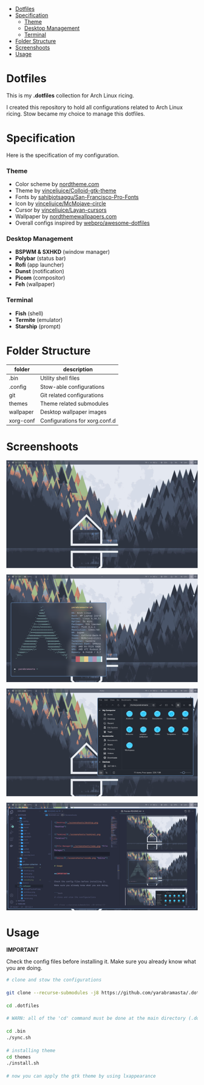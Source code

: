 - [Dotfiles](#dotfiles)
- [Specification](#specification)
    - [Theme](#theme)
    - [Desktop Management](#desktop-management)
    - [Terminal](#terminal)
- [Folder Structure](#folder-structure)
- [Screenshoots](#screenshoots)
- [Usage](#usage)

# Dotfiles

This is my **.dotfiles** collection for Arch Linux ricing.

I created this repository to hold all configurations related to Arch Linux ricing. Stow became my choice to manage this dotfiles.

# Specification

Here is the specification of my configuration.

### Theme

- Color scheme by [nordtheme.com](https://www.nordtheme.com/docs/colors-and-palettes)
- Theme by [vinceliuice/Colloid-gtk-theme](https://github.com/vinceliuice/Colloid-gtk-theme)
- Fonts by [sahibjotsaggu/San-Francisco-Pro-Fonts](https://github.com/sahibjotsaggu/San-Francisco-Pro-Fonts)
- Icon by [vinceliuice/McMojave-circle](https://github.com/vinceliuice/McMojave-circle)
- Cursor by [vinceliuice/Layan-cursors](https://github.com/vinceliuice/Layan-cursors)
- Wallpaper by [nordthemewallpapers.com](https://nordthemewallpapers.com)
- Overall configs inspired by [webpro/awesome-dotfiles](https://github.com/webpro/awesome-dotfiles)

### Desktop Management

- **BSPWM & SXHKD** (window manager)
- **Polybar** (status bar)
- **Rofi** (app launcher)
- **Dunst** (notification)
- **Picom** (compositor)
- **Feh** (wallpaper)

### Terminal

- **Fish** (shell)
- **Termite** (emulator)
- **Starship** (prompt)

# Folder Structure

| folder | description |
|--|--|
|.bin|Utility shell files|
|.config|Stow-able configurations|
|git|Git related configurations|
|themes|Theme related submodules|
|wallpaper|Desktop wallpaper images|
|xorg-conf|Configurations for xorg.conf.d|

# Screenshoots

![Desktop](./screenshoots/desktop.png "Desktop")

![Terminal](./screenshoots/terminal.png "Terminal")

![File Manager](./screenshoots/nemo.png "File Manager")

![Editor](./screenshoots/vscode.png "Editor")

# Usage

**IMPORTANT**

Check the config files before installing it. Make sure you already know what you are doing.

```bash
# clone and stow the configurations

git clone --recurse-submodules -j8 https://github.com/yarabramasta/.dotfiles.git

cd .dotfiles

# WARN: all of the 'cd' command must be done at the main directory (.dotfiles)

cd .bin
./sync.sh

# installing theme
cd themes
./install.sh

# now you can apply the gtk theme by using lxappearance
```